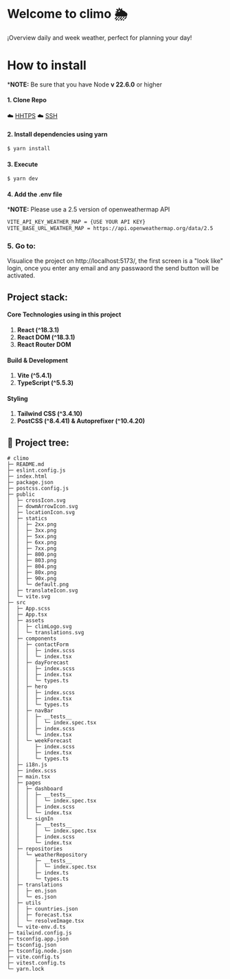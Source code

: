 # Welcome to climo 🌦️

¡Overview daily and week weather, perfect for planning your day!

# How to install
*__NOTE:__ Be sure that you have Node __v 22.6.0__ or higher

#### 1. Clone Repo
☁️ [HHTPS](https://github.com/luisafvaca/climo.git)
☁️ [SSH](git@github.com:luisafvaca/climo.git)


#### 2. Install dependencies using yarn
```bash
$ yarn install
```

#### 3. Execute 
```bash
$ yarn dev
```

#### 4. Add the .env file

*__NOTE:__ Please use a 2.5 version of openweathermap API

```md
VITE_API_KEY_WEATHER_MAP = {USE YOUR API KEY}
VITE_BASE_URL_WEATHER_MAP = https://api.openweathermap.org/data/2.5
```

### 5. Go to:

Visualice the project on http://localhost:5173/, the first screen is a "look like" login, once you enter any email and any passwaord the send button will be activated.


## Project stack:
#### Core Technologies using in this project

1. __React (^18.3.1)__
2. __React DOM (^18.3.1)__
3. __React Router DOM__

#### Build & Development
1.  __Vite (^5.4.1)__
2.  __TypeScript (^5.5.3)__

#### Styling
1.  __Tailwind CSS (^3.4.10)__
2.  __PostCSS (^8.4.41) & Autoprefixer (^10.4.20)__ 


## 🌳 Project tree:
```
# climo
├─ README.md
├─ eslint.config.js
├─ index.html
├─ package.json
├─ postcss.config.js
├─ public
│  ├─ crossIcon.svg
│  ├─ dowmArrowIcon.svg
│  ├─ locationIcon.svg
│  ├─ statics
│  │  ├─ 2xx.png
│  │  ├─ 3xx.png
│  │  ├─ 5xx.png
│  │  ├─ 6xx.png
│  │  ├─ 7xx.png
│  │  ├─ 800.png
│  │  ├─ 803.png
│  │  ├─ 804.png
│  │  ├─ 80x.png
│  │  ├─ 90x.png
│  │  └─ default.png
│  ├─ translateIcon.svg
│  └─ vite.svg
├─ src
│  ├─ App.scss
│  ├─ App.tsx
│  ├─ assets
│  │  ├─ climLogo.svg
│  │  └─ translations.svg
│  ├─ components
│  │  ├─ contactForm
│  │  │  ├─ index.scss
│  │  │  └─ index.tsx
│  │  ├─ dayForecast
│  │  │  ├─ index.scss
│  │  │  ├─ index.tsx
│  │  │  └─ types.ts
│  │  ├─ hero
│  │  │  ├─ index.scss
│  │  │  ├─ index.tsx
│  │  │  └─ types.ts
│  │  ├─ navBar
│  │  │  ├─ __tests__
│  │  │  │  └─ index.spec.tsx
│  │  │  ├─ index.scss
│  │  │  └─ index.tsx
│  │  └─ weekForecast
│  │     ├─ index.scss
│  │     ├─ index.tsx
│  │     └─ types.ts
│  ├─ i18n.js
│  ├─ index.scss
│  ├─ main.tsx
│  ├─ pages
│  │  ├─ dashboard
│  │  │  ├─ __tests__
│  │  │  │  └─ index.spec.tsx
│  │  │  ├─ index.scss
│  │  │  └─ index.tsx
│  │  └─ signIn
│  │     ├─ __tests__
│  │     │  └─ index.spec.tsx
│  │     ├─ index.scss
│  │     └─ index.tsx
│  ├─ repositories
│  │  └─ weatherRepository
│  │     ├─ __tests__
│  │     │  └─ index.spec.tsx
│  │     ├─ index.ts
│  │     └─ types.ts
│  ├─ translations
│  │  ├─ en.json
│  │  └─ es.json
│  ├─ utils
│  │  ├─ countries.json
│  │  ├─ forecast.tsx
│  │  └─ resolveImage.tsx
│  └─ vite-env.d.ts
├─ tailwind.config.js
├─ tsconfig.app.json
├─ tsconfig.json
├─ tsconfig.node.json
├─ vite.config.ts
├─ vitest.config.ts
└─ yarn.lock

```